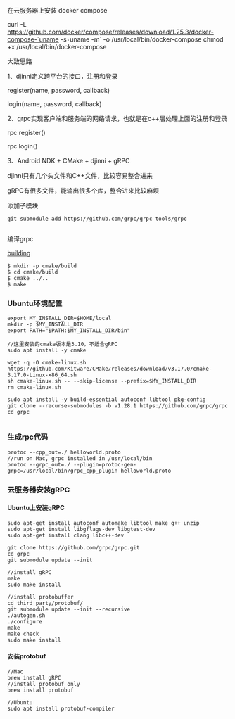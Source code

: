 
在云服务器上安装 docker compose

curl -L https://github.com/docker/compose/releases/download/1.25.3/docker-compose-`uname -s`-`uname -m` -o /usr/local/bin/docker-compose
chmod +x /usr/local/bin/docker-compose





大致思路

1、djinni定义跨平台的接口，注册和登录

register(name, password, callback)

login(name, password, callback)


2、grpc实现客户端和服务端的网络请求，也就是在c++层处理上面的注册和登录

rpc register()

rpc login()

3、Android NDK + CMake + djinni + gRPC

djinni只有几个头文件和C++文件，比较容易整合进来

gRPC有很多文件，能输出很多个库，整合进来比较麻烦


添加子模块

```
git submodule add https://github.com/grpc/grpc tools/grpc


```

编译grpc 

[building](https://github.com/grpc/grpc/blob/master/BUILDING.md)

```
$ mkdir -p cmake/build
$ cd cmake/build
$ cmake ../..
$ make
```


### Ubuntu环境配置

```
export MY_INSTALL_DIR=$HOME/local
mkdir -p $MY_INSTALL_DIR
export PATH="$PATH:$MY_INSTALL_DIR/bin"

//这里安装的cmake版本是3.10，不适合gRPC
sudo apt install -y cmake

wget -q -O cmake-linux.sh https://github.com/Kitware/CMake/releases/download/v3.17.0/cmake-3.17.0-Linux-x86_64.sh
sh cmake-linux.sh -- --skip-license --prefix=$MY_INSTALL_DIR
rm cmake-linux.sh

sudo apt install -y build-essential autoconf libtool pkg-config
git clone --recurse-submodules -b v1.28.1 https://github.com/grpc/grpc
cd grpc


```


### 生成rpc代码

```
protoc --cpp_out=./ helloworld.proto
//run on Mac, grpc installed in /usr/local/bin
protoc --grpc_out=./ --plugin=protoc-gen-grpc=/usr/local/bin/grpc_cpp_plugin helloworld.proto
```


### 云服务器安装gRPC

#### Ubuntu上安装gRPC

```
sudo apt-get install autoconf automake libtool make g++ unzip
sudo apt-get install libgflags-dev libgtest-dev
sudo apt-get install clang libc++-dev

git clone https://github.com/grpc/grpc.git
cd grpc
git submodule update --init

//install gRPC
make
sudo make install 

//install protobuffer
cd third_party/protobuf/
git submodule update --init --recursive
./autogen.sh
./configure
make
make check
sudo make install 
```

#### 安装protobuf

```
//Mac
brew install gRPC
//install protobuf only
brew install protobuf

//Ubuntu
sudo apt install protobuf-compiler
```


